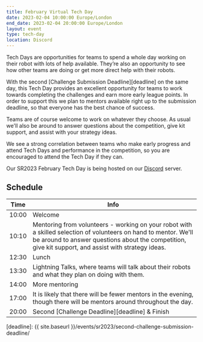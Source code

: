```yaml
---
title: February Virtual Tech Day
date: 2023-02-04 10:00:00 Europe/London
end_date: 2023-02-04 20:00:00 Europe/London
layout: event
type: tech-day
location: Discord
---
```


Tech Days are opportunities for teams to spend a whole day working on their
robot with lots of help available. They’re also an opportunity to see how other
teams are doing or get more direct help with their robots.

With the second [Challenge Submission Deadline][deadline] on the same day, this
Tech Day provides an excellent opportunity for teams to work towards completing
the challenges and earn more early league points. In order to support this we
plan to mentors available right up to the submission deadline, so that everyone
has the best chance of success.

Teams are of course welcome to work on whatever they choose. As usual we'll also
be around to answer questions about the competition, give kit support, and
assist with your strategy ideas.

We see a strong correlation between teams who make early progress and attend
Tech Days and performance in the competition, so you are encouraged to attend
the Tech Day if they can.

Our SR2023 February Tech Day is being hosted on our [Discord](https://studentrobotics.org/docs/team_admin/discord) server.

## Schedule

| Time  | Info
|-------|------
| 10:00 | Welcome
| 10:10 | Mentoring from volunteers - working on your robot with a skilled selection of volunteers on hand to mentor. We'll be around to answer questions about the competition, give kit support, and assist with strategy ideas.
| 12:30 | Lunch
| 13:30 | Lightning Talks, where teams will talk about their robots and what they plan on doing with them.
| 14:00 | More mentoring
| 17:00 | It is likely that there will be fewer mentors in the evening, though there will be mentors around throughout the day.
| 20:00 | Second [Challenge Deadline][deadline] & Finish

[deadline]: {{ site.baseurl }}/events/sr2023/second-challenge-submission-deadline/
